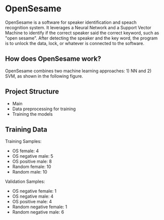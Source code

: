 # OpenSesame
OpenSesame is a software for speaker identification and speach recognition system. It leverages a Neural Network and a Support Vector Machine to identify if the correct speaker said the correct keyword, such as "open sesame". After detecting the speaker and the key word, the program is to unlock the data, lock, or whatever is connected to the software.

## How does OpenSesame work?
OpenSesame combines two machine learning approaches: 1) NN and 2) SVM, as shown in the following figure.





## Project Structure
- Main
- Data preprocessing for training
- Training the models


## Training Data

Training Samples:
- OS female: 4
- OS negative male: 5
- OS positive male: 8
- Random female: 10
- Random male: 10

Validation Samples:
- OS negative female: 1
- OS negative male: 4
- OS positive male: 4
- Random negative female: 1
- Random negative male: 6

